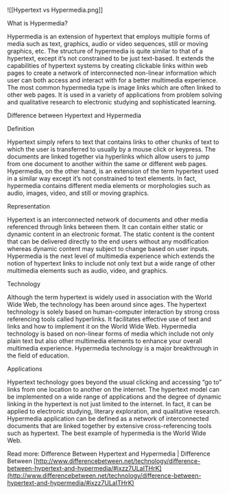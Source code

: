 ![[Hypertext vs Hypermedia.png]]

What is Hypermedia? 

Hypermedia is an extension of hypertext that employs multiple forms of media such as text, graphics, audio or video sequences, still or moving graphics, etc. The structure of hypermedia is quite similar to that of a hypertext, except it’s not constrained to be just text-based. It extends the capabilities of hypertext systems by creating clickable links within web pages to create a network of interconnected non-linear information which user can both access and interact with for a better multimedia experience. The most common hypermedia type is image links which are often linked to other web pages. It is used in a variety of applications from problem solving and qualitative research to electronic studying and sophisticated learning. 

Difference between Hypertext and Hypermedia 

Definition 

Hypertext simply refers to text that contains links to other chunks of text to which the user is transferred to usually by a mouse click or keypress. The documents are linked together via hyperlinks which allow users to jump from one document to another within the same or different web pages. Hypermedia, on the other hand, is an extension of the term hypertext used in a similar way except it’s not constrained to text elements. In fact, hypermedia contains different media elements or morphologies such as audio, images, video, and still or moving graphics. 

Representation 

Hypertext is an interconnected network of documents and other media referenced through links between them. It can contain either static or dynamic content in an electronic format. The static content is the content that can be delivered directly to the end users without any modification whereas dynamic content may subject to change based on user inputs. Hypermedia is the next level of multimedia experience which extends the notion of hypertext links to include not only text but a wide range of other multimedia elements such as audio, video, and graphics. 

Technology 

Although the term hypertext is widely used in association with the World Wide Web, the technology has been around since ages. The hypertext technology is solely based on human-computer interaction by strong cross referencing tools called hyperlinks. It facilitates effective use of text and links and how to implement it on the World Wide Web. Hypermedia technology is based on non-linear forms of media which include not only plain text but also other multimedia elements to enhance your overall multimedia experience. Hypermedia technology is a major breakthrough in the field of education. 

Applications 

Hypertext technology goes beyond the usual clicking and accessing “go to” links from one location to another on the internet. The hypertext model can be implemented on a wide range of applications and the degree of dynamic linking in the hypertext is not just limited to the internet. In fact, it can be applied to electronic studying, literary exploration, and qualitative research. Hypermedia application can be defined as a network of interconnected documents that are linked together by extensive cross-referencing tools such as hypertext. The best example of hypermedia is the World Wide Web. 

Read more: Difference Between Hypertext and Hypermedia | Difference Between [http://www.differencebetween.net/technology/difference-between-hypertext-and-hypermedia/#ixzz7ULaITHrK](http://www.differencebetween.net/technology/difference-between-hypertext-and-hypermedia/#ixzz7ULaITHrK)